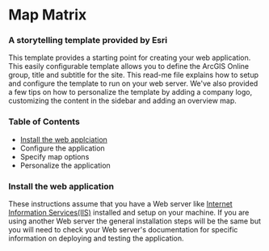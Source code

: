 # Map Matrix

### A storytelling template provided by Esri


This template provides a starting point for creating your web application. This easily configurable template allows you to define the ArcGIS Online group, title and subtitle for the site. This read-me file explains how to setup and configure the template to run on your web server. We've also provided a few tips on how to personalize the template by adding a company logo, customizing the content in the sidebar and adding an overview map.


### Table of Contents

- [Install the web applciation](#installIIS)
- Configure the application
- Specify map options
- Personalize the application


### <a id="installIIS"></a> Install the web application

These instructions assume that you have a Web server like [Internet Information Services(IIS)]("http://www.iis.net/") installed and setup on your machine. If you are using another Web server the general installation steps will be the same but you will need to check your Web server's documentation for specific information on deploying and testing the application.